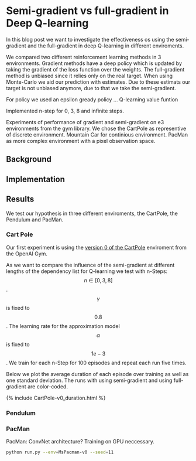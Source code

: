 # Semi-gradient vs full-gradient in Deep Q-learning

In this blog post we want to investigate the effectiveness os using the semi-gradient and the full-gradient in deep Q-learning in different enviroments.

We compared two different reinforcement learning methods in 3 environments.
Gradient methods have a deep policy which is updated by taking the gradient of the loss function over the weights.
The full-gradient method is unbiased since it relies only on the real target.
When using Monte-Carlo we aid our prediction with estimates. Due to these estimats our target is not unbiased anymore, due to that we take the semi-gradient.

For policy we used an epsilon gready policy ...
Q-learning value funtion

Implemented n-step for 0, 3, 8 and infinite steps.

Experiments of performance of gradient and semi-gradient on e3 environments from the gym library.
We chose the CartPole as representive of discrete environment.
Mountain Car for continious environment.
PacMan as more complex environment with a pixel observation space.

## Background

## Implementation

## Results
We test our hypothesis in three different enviroments, the CartPole, the Pendulum and PacMan.

### Cart Pole
Our first experiment is using the [version 0 of the CartPole](https://gym.openai.com/envs/CartPole-v0/) enviroment from the OpenAI Gym.

As we want to compare the influence of the semi-gradient at different lengths of the dependency list for Q-learning we test with n-Steps: $$n\in [0, 3, 8]$$.
$$\gamma$$ is fixed to $$0.8$$.
The learning rate for the approximation model $$\alpha$$ is fixed to $$1e-3$$.
We train for each n-Step for 100 episodes and repeat each run five times.

Below we plot the average duration of each episode over training as well as one standard deviation.
The runs with using semi-gradient and using full-gradient are color-coded.

{% include CartPole-v0_duration.html %}


### Pendulum

### PacMan
PacMan:
ConvNet architecture?
Training on GPU neccessary.

```bash
python run.py --env=MsPacman-v0 --seed=11
```
